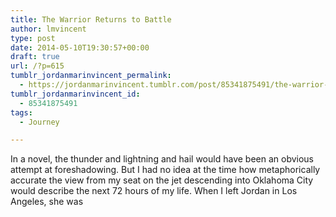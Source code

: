 ```yaml
---
title: The Warrior Returns to Battle
author: lmvincent
type: post
date: 2014-05-10T19:30:57+00:00
draft: true
url: /?p=615
tumblr_jordanmarinvincent_permalink:
  - https://jordanmarinvincent.tumblr.com/post/85341875491/the-warrior-returns-to-battle
tumblr_jordanmarinvincent_id:
  - 85341875491
tags:
  - Journey

---
```

In a novel, the thunder and lightning and hail would have been an obvious attempt at foreshadowing. But I had no idea at the time how metaphorically accurate the view from my seat on the jet descending into Oklahoma City would describe the next 72 hours of my life. When I left Jordan in Los Angeles, she was 
